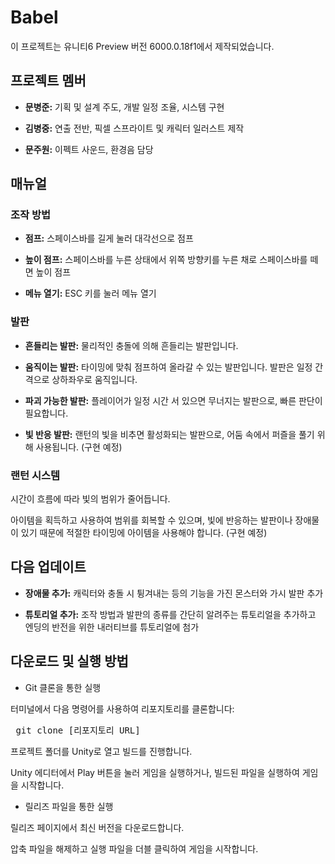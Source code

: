 # Babel

이 프로젝트는 유니티6 Preview 버전 6000.0.18f1에서 제작되었습니다.


## 프로젝트 멤버

+ **문병준:** 기획 및 설계 주도, 개발 일정 조율, 시스템 구현

+ **김병중:** 연출 전반, 픽셀 스프라이트 및 캐릭터 일러스트 제작

+ **문주원:** 이펙트 사운드, 환경음 담당


## 매뉴얼


### 조작 방법

+ **점프:** 스페이스바를 길게 눌러 대각선으로 점프

+ **높이 점프:** 스페이스바를 누른 상태에서 위쪽 방향키를 누른 채로 스페이스바를 떼면 높이 점프

+ **메뉴 열기:** ESC 키를 눌러 메뉴 열기


### 발판

+ **흔들리는 발판:** 물리적인 충돌에 의해 흔들리는 발판입니다.

+ **움직이는 발판:** 타이밍에 맞춰 점프하여 올라갈 수 있는 발판입니다. 발판은 일정 간격으로 상하좌우로 움직입니다.

+ **파괴 가능한 발판:** 플레이어가 일정 시간 서 있으면 무너지는 발판으로, 빠른 판단이 필요합니다.

+ **빛 반응 발판:** 랜턴의 빛을 비추면 활성화되는 발판으로, 어둠 속에서 퍼즐을 풀기 위해 사용됩니다. (구현 예정)


### 랜턴 시스템

시간이 흐름에 따라 빛의 범위가 줄어듭니다.

아이템을 획득하고 사용하여 범위를 회복할 수 있으며, 빛에 반응하는 발판이나 장애물이 있기 때문에 적절한 타이밍에 아이템을 사용해야 합니다. (구현 예정)


## 다음 업데이트

+ **장애물 추가:** 캐릭터와 충돌 시 튕겨내는 등의 기능을 가진 몬스터와 가시 발판 추가

+ **튜토리얼 추가:** 조작 방법과 발판의 종류를 간단히 알려주는 튜토리얼을 추가하고 엔딩의 반전을 위한 내러티브를 튜토리얼에 첨가


## 다운로드 및 실행 방법

+ Git 클론을 통한 실행

터미널에서 다음 명령어를 사용하여 리포지토리를 클론합니다:

<pre> git clone [리포지토리 URL] </pre>

프로젝트 폴더를 Unity로 열고 빌드를 진행합니다.
  
Unity 에디터에서 Play 버튼을 눌러 게임을 실행하거나, 빌드된 파일을 실행하여 게임을 시작합니다.



+ 릴리즈 파일을 통한 실행

릴리즈 페이지에서 최신 버전을 다운로드합니다.

압축 파일을 해제하고 실행 파일을 더블 클릭하여 게임을 시작합니다.
